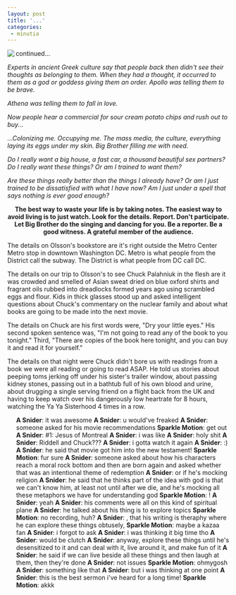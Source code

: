 ```yaml
---
layout: post
title: '...'
categories:
 - minutia
---
```


<img src="images/chucksign.jpg" align="left">continued...

<i>Experts in ancient Greek culture say that people back then didn't see their thoughts as belonging to them. When they had a thought, it occurred to them as a god or goddess giving them an order. Apollo was telling them to be brave.

Athena was telling them to fall in love.

Now people hear a commercial for sour cream potato chips and rush out to buy...

...Colonizing me. Occupying me. The mass media, the culture, everything laying its eggs under my skin. Big Brother filling me with need. 

Do I really want a big house, a fast car, a thousand beautiful sex partners? Do I really want these things? Or am I trained to want them?

Are these things really better than the things I already have? Or am I just trained to be dissatisfied with what I have now? Am I just under a spell that says nothing is ever good enough?</i><center>
<b>The best way to waste your life is by taking notes. The easiest way to avoid living is to just watch. Look for the details. Report. Don't participate. Let Big Brother do the singing and dancing for you. Be a reporter. Be a good witness. A grateful member of the audience.</b>
</center>
The details on Olsson's bookstore are it's right outside the Metro Center Metro stop in downtown Washington DC. Metro is what people from the District call the subway. The District is what people from DC call DC.

The details on our trip to Olsson's to see Chuck Palahniuk in the flesh are it was crowded and smelled of Asian sweat dried on blue oxford shirts and fragrant oils rubbed into dreadlocks formed years ago using scrambled eggs and flour. Kids in thick glasses stood up and asked intelligent questions about Chuck's commentary on the nuclear family and about what books are going to be made into the next movie.

The details on Chuck are his first words were, "Dry your little eyes." His second spoken sentence was, "I'm not going to read any of the book to you tonight." Third, "There are copies of the book here tonight, and you can buy it and read it for yourself."

The details on that night were Chuck didn't bore us with readings from a book we were all reading or going to read ASAP. He told us stories about peeping toms jerking off under his sister's trailer window, about passing kidney stones, passing out in a bathtub full of his own blood and urine, about drugging a single serving friend on a flight back from the UK and having to keep watch over his dangerously low heartrate for 8 hours, watching the Ya Ya Sisterhood 4 times in a row.<div style="margin-left: 20px;">
<b>A Snider</b>: it was awesome
<b>A Snider</b>: u would've freaked
<b>A Snider</b>: someone asked for his movie recommendations
<b>Sparkle Motion</b>: get out
<b>A Snider</b>: #1: Jesus of Montreal
<b>A Snider</b>: i was like
<b>A Snider</b>: holy shit
<b>A Snider</b>: Riddell and Chuck???
<b>A Snider</b>: i gotta watch it again
<b>A Snider</b>: :)
<b>A Snider</b>: he said that movie got him into the new testament!
<b>Sparkle Motion</b>: fur sure
<b>A Snider</b>: someone asked about how his characters reach a moral rock bottom and then are born again and asked whether that was an intentional theme of redemption
<b>A Snider</b>: or if he's mocking religion
<b>A Snider</b>: he said that he thinks part of the idea with god is that we can't know him, at least not until after we die, and he's mocking all these metaphors we have for understanding god
<b>Sparkle Motion</b>: !
<b>A Snider</b>: yeah
<b>A Snider</b>: his comments were all on this kind of spiritual plane
<b>A Snider</b>: he talked about his thing is to explore topics
<b>Sparkle Motion</b>: no recording, huh?
<b>A Snider</b>: , that his writing is theraphy where he can explore these things obtusely,
<b>Sparkle Motion</b>: maybe a kazaa fan
<b>A Snider</b>: i forgot to ask
<b>A Snider</b>: i was thinking it big time tho
<b>A Snider</b>: would be clutch
<b>A Snider</b>: anyway, explore these things until he's desensitized to it and can deal with it, live around it, and make fun of it
<b>A Snider</b>: he said if we can live beside all these things and then laugh at them, then they're done
<b>A Snider</b>: not issues
<b>Sparkle Motion</b>: ohmygosh
<b>A Snider</b>: something like that
<b>A Snider</b>: but i was thinking at one point
<b>A Snider</b>: this is the best sermon i've heard for a long time!
<b>Sparkle Motion</b>: akkk</div>
